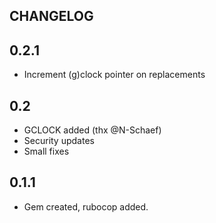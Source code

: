 ## CHANGELOG

## 0.2.1

* Increment (g)clock pointer on replacements

## 0.2

* GCLOCK added (thx @N-Schaef)
* Security updates
* Small fixes

## 0.1.1

* Gem created, rubocop added.
